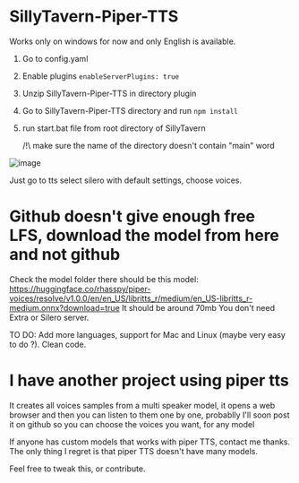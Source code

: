 # SillyTavern-Piper-TTS

Works only on windows for now and only English is available.
1) Go to config.yaml
2) Enable plugins `enableServerPlugins: true`
3) Unzip SillyTavern-Piper-TTS in directory plugin
4) Go to SillyTavern-Piper-TTS directory and run `npm install`
5) run start.bat file from root directory of SillyTavern

   /!\ make sure the name of the directory doesn't contain "main" word

![image](https://github.com/maxime-fleury/SillyTavern-Piper-TTS/assets/81691077/2c9d74e2-6173-4128-bd12-633aa59d0abd)


Just go to tts select silero with default settings, choose voices.

# Github doesn't give enough free LFS, download the model from here and not github
Check the model folder there should be this model: https://huggingface.co/rhasspy/piper-voices/resolve/v1.0.0/en/en_US/libritts_r/medium/en_US-libritts_r-medium.onnx?download=true
It should be around 70mb
You don't need Extra or Silero server.

TO DO:
Add more languages, support for Mac and Linux (maybe very easy to do ?).
Clean code.

# I have another project using piper tts
It creates all voices samples from a multi speaker model, it opens a web browser and then you can listen to them one by one, probablly I'll soon post it on github so you can choose the voices you want, for any model

If anyone has custom models that works with piper TTS, contact me thanks.
The only thing I regret is that piper TTS doesn't have many models.

Feel free to tweak this, or contribute.
